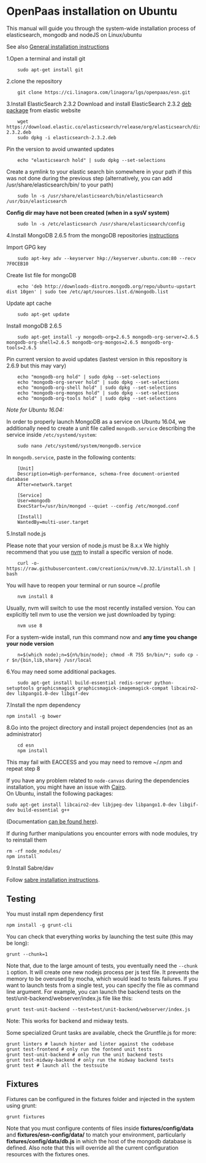 # OpenPaas installation on Ubuntu

This manual will guide you through the system-wide installation process of elasticsearch, mongodb and nodeJS on Linux/ubuntu

See also [General installation instructions](https://ci.linagora.com/linagora/lgs/openpaas/esn/blob/master/README.md)

1.Open a terminal and install git

        sudo apt-get install git

2.clone the repository

        git clone https://ci.linagora.com/linagora/lgs/openpaas/esn.git

3.Install ElasticSearch 2.3.2
 Download and install ElasticSearch 2.3.2 [deb package](https://www.elastic.co/downloads/past-releases/elasticsearch-2-3-2) from elastic website

        wget https://download.elastic.co/elasticsearch/release/org/elasticsearch/distribution/deb/elasticsearch/2.3.2/elasticsearch-2.3.2.deb
        sudo dpkg -i elasticsearch-2.3.2.deb

 Pin the version to avoid unwanted updates

        echo "elasticsearch hold" | sudo dpkg --set-selections

 Create a symlink to your elastic search bin somewhere in your path if this was not done during the previous step (alternatively, you can add /usr/share/elasticsearch/bin/ to your path)

        sudo ln -s /usr/share/elasticsearch/bin/elasticsearch /usr/bin/elasticsearch

 **Config dir may have not been created (when in a sysV system)**

        sudo ln -s /etc/elasticsearch /usr/share/elasticsearch/config

4.Install MongoDB 2.6.5 from the mongoDB repositories [instructions](http://docs.mongodb.org/v2.6/tutorial/install-mongodb-on-ubuntu/)

  Import GPG key

        sudo apt-key adv --keyserver hkp://keyserver.ubuntu.com:80 --recv 7F0CEB10

  Create list file for mongoDB

        echo 'deb http://downloads-distro.mongodb.org/repo/ubuntu-upstart dist 10gen' | sudo tee /etc/apt/sources.list.d/mongodb.list

  Update apt cache

        sudo apt-get update

  Install mongoDB 2.6.5

        sudo apt-get install -y mongodb-org=2.6.5 mongodb-org-server=2.6.5 mongodb-org-shell=2.6.5 mongodb-org-mongos=2.6.5 mongodb-org-tools=2.6.5

  Pin current version to avoid updates (lastest version in this repository is 2.6.9 but this may vary)

        echo "mongodb-org hold" | sudo dpkg --set-selections
        echo "mongodb-org-server hold" | sudo dpkg --set-selections
        echo "mongodb-org-shell hold" | sudo dpkg --set-selections
        echo "mongodb-org-mongos hold" | sudo dpkg --set-selections
        echo "mongodb-org-tools hold" | sudo dpkg --set-selections

  _Note for Ubuntu 16.04:_

  In order to properly launch MongoDB as a service on Ubuntu 16.04, we additionally need to create a unit file called `mongodb.service` describing the service inside `/etc/systemd/system`:

        sudo nano /etc/systemd/system/mongodb.service

  In `mongodb.service`, paste in the following contents:

        [Unit]
        Description=High-performance, schema-free document-oriented database
        After=network.target

        [Service]
        User=mongodb
        ExecStart=/usr/bin/mongod --quiet --config /etc/mongod.conf

        [Install]
        WantedBy=multi-user.target

5.Install node.js

Please note that your version of node.js must be 8.x.x
We highly recommend that you use [nvm](https://github.com/creationix/nvm) to install a specific version of node.

        curl -o- https://raw.githubusercontent.com/creationix/nvm/v0.32.1/install.sh | bash

 You will have to reopen your terminal or run source ~/.profile

        nvm install 8

 Usually, nvm will switch to use the most recently installed version. You can explicitly tell nvm to use the version we just downloaded by typing:

        nvm use 8

 For a system-wide install, run this command now and **any time you change your node version**

        n=$(which node);n=${n%/bin/node}; chmod -R 755 $n/bin/*; sudo cp -r $n/{bin,lib,share} /usr/local

6.You may need some additional packages.

        sudo apt-get install build-essential redis-server python-setuptools graphicsmagick graphicsmagick-imagemagick-compat libcairo2-dev libpango1.0-dev libgif-dev

7.Install the npm dependency

    npm install -g bower

8.Go into the project directory and install project dependencies (not as an administrator)

        cd esn
        npm install

 This may fail with EACCESS and you may need to remove ~/.npm and repeat step 8

If you have any problem related to `node-canvas` during the dependencies installation, you might have an issue with [Cairo](http://cairographics.org/).  
On Ubuntu, install the following packages:
```
sudo apt-get install libcairo2-dev libjpeg-dev libpango1.0-dev libgif-dev build-essential g++
```
(Documentation [can be found here](https://github.com/Automattic/node-canvas)).

If during further manipulations you encounter errors with node modules, try to reinstall them

    rm -rf node_modules/
    npm install

9.Install Sabre/dav

Follow [sabre installation instructions](https://ci.linagora.com/linagora/lgs/openpaas/esn-sabre/blob/master/README.md).

## Testing

You must install npm dependency first

    npm install -g grunt-cli

You can check that everything works by launching the test suite (this may be long):

    grunt --chunk=1

Note that, due to the large amount of tests, you eventually need the `--chunk 1` option. It will create one new nodejs process per js test file. It prevents the memory to be overused by mocha, which would lead to tests failures.
If you want to launch tests from a single test, you can specify the file as command line argument.
For example, you can launch the backend tests on the test/unit-backend/webserver/index.js file like this:

    grunt test-unit-backend --test=test/unit-backend/webserver/index.js

Note: This works for backend and midway tests.

Some specialized Grunt tasks are available, check the Gruntfile.js for more:

    grunt linters # launch hinter and linter against the codebase
    grunt test-frontend # only run the fontend unit tests
    grunt test-unit-backend # only run the unit backend tests
    grunt test-midway-backend # only run the midway backend tests
    grunt test # launch all the testsuite

## Fixtures

Fixtures can be configured in the fixtures folder and injected in the system using grunt:

    grunt fixtures

Note that you must configure contents of files inside **fixtures/config/data** and **fixtures/esn-config/data/** to match your environment, particularly **fixtures/config/data/db.js** in which the host of the mongodb database is defined. Also note that this will override all the current configuration resources with the fixtures ones.
